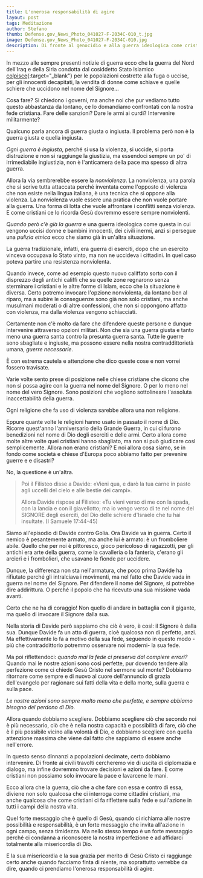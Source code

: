 ```yaml
---
title: L'onerosa responsabilità di agire
layout: post
tags: Meditazione
author: Stefano
thumb: Defense.gov_News_Photo_041027-F-2034C-010_t.jpg
image: Defense.gov_News_Photo_041027-F-2034C-010.jpg
description: Di fronte al genocidio e alla guerra ideologica come cristiani siamo chiamati ad agire, ben sapendo che comunque sbaglieremo e abbiamo bisogno del perdono di Dio. Siamo condannati dunque alla onerosa responsabilità della nostra azione.
---
```


In mezzo alle sempre presenti notizie di guerra ecco che la guerra del Nord dell'Iraq e della Siria condotta dal cosiddetto Stato Islamico [colpisce](http://www.rsi.ch/news/mondo/Mai-vista-una-cosa-simile-2096486.html){:target="_blank"} per le popolazioni costrette alla fuga o uccise, per gli innocenti decapitati, la vendita di donne come schiave e quelle schiere che uccidono nel nome del Signore...

Cosa fare? Si chiedono i governi, ma anche noi che pur vediamo tutto questo abbastanza da lontano, ce lo domandiamo confrontati con la nostra fede cristiana. Fare delle sanzioni? Dare le armi ai curdi? Intervenire militarmente?

Qualcuno parla ancora di guerra giusta o ingiusta. Il problema però non è la guerra giusta e quella ingiusta.

*Ogni guerra è ingiusta*, perché si usa la violenza, si uccide, si porta distruzione e non si raggiunge la giustizia, ma essendoci sempre un po' di irrimediabile ingiustizia, non è l'anticamera della pace ma spesso di altra guerra.

Allora la via sembrerebbe essere la *nonviolenza*. La nonviolenza, una parola che si scrive tutta attaccata perché inventata come l'opposto di violenza che non esiste nella lingua italiana, è una tecnica che si oppone alla violenza. La nonviolenza vuole essere una pratica che non vuole portare alla guerra. Una forma di lotta che vuole affrontare i conflitti senza violenza. E come cristiani ce lo ricorda Gesù dovremmo essere sempre nonviolenti.

*Quando però c'è già la guerra* e una guerra ideologica come questa in cui vengono uccisi donne e bambini innocenti, dei civili inermi, anzi si persegue una *pulizia etnica* ecco che siamo già in un'altra situazione.

La guerra tradizionale, infatti, era guerra di eserciti, dopo che un esercito vinceva occupava lo Stato vinto, ma non ne uccideva i cittadini. In quel caso poteva partire una resistenza nonviolenta.

Quando invece, come ad esempio questo nuovo califfato sorto con il disprezzo degli antichi califfi che su quelle zone regnarono senza sterminare i cristiani e le altre forme di Islam, ecco che la situazione è diversa. Certo potremo invocare l'opzione nonviolenta, da lontano ben al riparo, ma a subire le conseguenze sono già non solo cristiani, ma anche musulmani moderati o di altre confessioni, che non  si oppongono affatto con violenza, ma dalla violenza vengono schiacciati.

Certamente non c'è molto da fare che difendere queste persone e dunque intervenire attraverso opzioni militari. Non che sia una guerra giusta e tanto meno una guerra santa contro la presunta guerra santa. Tutte le guerre sono sbagliate e ingiuste, ma possono essere nella nostra contraddittorietà umana, *guerre necessarie*.

È con estrema cautela e attenzione che dico queste cose e non vorrei fossero travisate.

Varie volte sento prese di posizione nelle chiese cristiane che dicono che non si possa agire con la guerra nel nome del Signore. O per lo meno nel nome del vero Signore. Sono posizioni che vogliono sottolineare l'assoluta inaccettabilità della guerra. 

Ogni religione che fa uso di violenza sarebbe allora una non religione.

Eppure quante volte le religioni hanno usato in passato il nome di Dio. Ricorre quest'anno l'anniversario della Grande Guerra, in cui ci furono benedizioni nel nome di Dio degli eserciti e delle armi. Certo allora come molte altre volte quei cristiani hanno sbagliato, ma non si può giudicare così semplicemente. Allora non erano cristiani? E noi allora cosa siamo, se in fondo come società e chiese d'Europa poco abbiamo fatto per prevenire guerre e e disastri?

No, la questione è un'altra.

> Poi il Filisteo disse a Davide: «Vieni qua, e darò la tua carne in pasto agli uccelli del cielo e alle bestie dei campi».
> 
> Allora Davide rispose al Filisteo: «Tu vieni verso di me con la spada, con la lancia e con il giavellotto; ma io vengo verso di te nel nome del SIGNORE degli eserciti, del Dio delle schiere d'Israele che tu hai insultate. (I Samuele 17:44-45)

Siamo all'episodio di Davide contro Golia. Ora Davide va in guerra. Certo il nemico è pesantemente armato, ma anche lui è armato: è un fromboliere abile. Quello che per noi è pittoresco, gioco pericoloso di ragazzotti, per gli antichi era arte della guerra, come la cavalleria o la fanteria, c'erano gli arcieri e i frombolieri, che usavano le fionde per uccidere.

Dunque, la differenza non sta nell'armatura, che poco prima Davide ha rifiutato perché gli intralciava i movimenti, ma nel fatto che Davide vada in guerra nel nome del Signore. Per difendere il nome del Signore, si potrebbe dire addirittura. O perché il popolo che ha ricevuto una sua missione vada avanti.

Certo che ne ha di coraggio! Non quello di andare in battaglia con il gigante, ma quello di invocare il Signore dalla sua. 

Nella storia di Davide però sappiamo che ciò è vero, è così: il Signore è dalla sua. Dunque Davide fa un atto di guerra, cioè qualcosa non di  perfetto, anzi. Ma effettivamente lo fa a motivo della sua fede, seguendo in questo modo -più che contraddittorio potremmo osservare noi moderni- la sua fede.

Ma poi riflettendoci: *quando mai la fede ci preserva dal compiere errori?* Quando mai le nostre azioni sono così perfette, pur dovendo tendere alla perfezione come ci chiede Gesù Cristo nel sermone sul monte? Dobbiamo ritornare come sempre e di nuovo al cuore dell'annuncio di grazia dell'evangelo per ragionare sui fatti della vita e della morte, sulla guerra e sulla pace.

*Le nostre azioni sono sempre molto meno che perfette, e sempre abbiamo bisogno del perdono di Dio.* 

Allora quando dobbiamo scegliere. Dobbiamo scegliere ciò che secondo noi è più necessario, ciò che è nella nostra capacità e possibilità di fare, ciò che è il più possibile vicino alla volontà di Dio, e dobbiamo scegliere con quella attenzione massima che viene dal fatto che sappiamo di essere anche nell'errore.

In questo senso dinnanzi a popolazioni decimate, certo dobbiamo intervenire. Di fronte ai civili travolti cercheremo vie di uscita di diplomazia e dialogo, ma infine dovremmo trovare decisioni e azioni da fare. E come cristiani non possiamo solo invocare la pace e lavarcene le mani.

Ecco allora che la guerra, ciò che a che fare con essa e contro di essa, diviene non solo qualcosa che ci interroga come cittadini cristiani, ma anche qualcosa che come cristiani ci fa riflettere sulla fede e sull'azione in tutti i campi della nostra vita.

Quel forte messaggio che è quello di Gesù, quando ci richiama alle nostre possibilità e responsabilità, è un forte messaggio che invita all'azione in ogni campo, senza timidezza. Ma nello stesso tempo è un forte messaggio perché ci condanna a riconoscere la nostra imperfezione e ad affidarci totalmente alla misericordia di Dio.

E la sua misericordia e la sua grazia per merito di Gesù Cristo ci raggiunge certo anche quando facciamo finta di niente, ma soprattutto verrebbe da dire, quando ci prendiamo l'onerosa responsabilità di agire.

